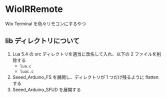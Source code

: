 # WioIRRemote
Wio Terminal を色々リモコンにするやつ

## lib ディレクトリについて
1. Lua 5.4 の src ディレクトリを適当に改名して入れ、以下の 2 ファイルを削除する
    - `lua.c`
    - `luac.c`
2. Seeed_Arduino_FS を展開し、ディレクトリが 1 つだけ残るように flatten する
3. Seeed_Arduino_SFUD を展開する
